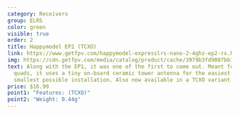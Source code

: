 ```yaml
---
category: Receivers
group: ELRS
color: green
visible: true
order: 2
title: Happymodel EP2 (TCXO)
link: https://www.getfpv.com/happymodel-expresslrs-nano-2-4ghz-ep2-rx.html
img: https://cdn.getfpv.com/media/catalog/product/cache/3979b3fd908fbb12b31974edb6316b2e/h/a/happymodel-expresslrs-nano-2.4ghz-ep2-rx-1000x1000.jpg
text: Along with the EP1, it was one of the first to come out. Meant for micro
  quads, it uses a tiny on-board ceramic tower antenna for the easiest and
  smallest possible installation. Also now available in a TCXO variant
price: $16.99
point1: "Features: (TCXO)"
point2: "Weight: 0.44g"
---
```

